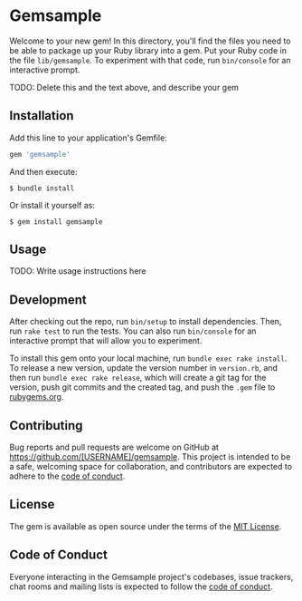 # Gemsample

Welcome to your new gem! In this directory, you'll find the files you need to be able to package up your Ruby library into a gem. Put your Ruby code in the file `lib/gemsample`. To experiment with that code, run `bin/console` for an interactive prompt.

TODO: Delete this and the text above, and describe your gem

## Installation

Add this line to your application's Gemfile:

```ruby
gem 'gemsample'
```

And then execute:

    $ bundle install

Or install it yourself as:

    $ gem install gemsample

## Usage

TODO: Write usage instructions here

## Development

After checking out the repo, run `bin/setup` to install dependencies. Then, run `rake test` to run the tests. You can also run `bin/console` for an interactive prompt that will allow you to experiment.

To install this gem onto your local machine, run `bundle exec rake install`. To release a new version, update the version number in `version.rb`, and then run `bundle exec rake release`, which will create a git tag for the version, push git commits and the created tag, and push the `.gem` file to [rubygems.org](https://rubygems.org).

## Contributing

Bug reports and pull requests are welcome on GitHub at https://github.com/[USERNAME]/gemsample. This project is intended to be a safe, welcoming space for collaboration, and contributors are expected to adhere to the [code of conduct](https://github.com/[USERNAME]/gemsample/blob/main/CODE_OF_CONDUCT.md).

## License

The gem is available as open source under the terms of the [MIT License](https://opensource.org/licenses/MIT).

## Code of Conduct

Everyone interacting in the Gemsample project's codebases, issue trackers, chat rooms and mailing lists is expected to follow the [code of conduct](https://github.com/[USERNAME]/gemsample/blob/main/CODE_OF_CONDUCT.md).
